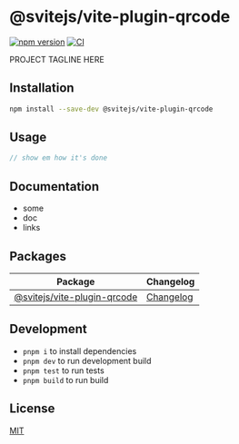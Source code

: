 # @svitejs/vite-plugin-qrcode

[![npm version](https://img.shields.io/npm/v/@svitejs/vite-plugin-qrcode)](https://www.npmjs.com/package/@svitejs/vite-plugin-qrcode)
[![CI](https://github.com/svitejs/vite-plugin-qrcode/actions/workflows/ci.yml/badge.svg)](https://github.com/svitejs/vite-plugin-qrcode/actions/workflows/ci.yml)

PROJECT TAGLINE HERE

## Installation

```bash
npm install --save-dev @svitejs/vite-plugin-qrcode
```

## Usage

```js
// show em how it's done
```

## Documentation

- some
- doc
- links

## Packages

| Package                                                    | Changelog                                             |
| ---------------------------------------------------------- | ----------------------------------------------------- |
| [@svitejs/vite-plugin-qrcode](packages/vite-plugin-qrcode) | [Changelog](packages/vite-plugin-qrcode/CHANGELOG.md) |

## Development

- `pnpm i` to install dependencies
- `pnpm dev` to run development build
- `pnpm test` to run tests
- `pnpm build` to run build

## License

[MIT](./LICENSE)
